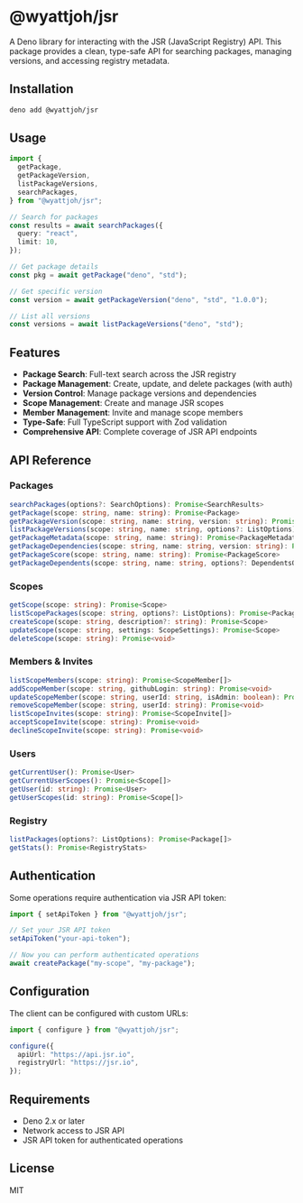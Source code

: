 # @wyattjoh/jsr

A Deno library for interacting with the JSR (JavaScript Registry) API. This package provides a clean, type-safe API for searching packages, managing versions, and accessing registry metadata.

## Installation

```bash
deno add @wyattjoh/jsr
```

## Usage

```typescript
import {
  getPackage,
  getPackageVersion,
  listPackageVersions,
  searchPackages,
} from "@wyattjoh/jsr";

// Search for packages
const results = await searchPackages({
  query: "react",
  limit: 10,
});

// Get package details
const pkg = await getPackage("deno", "std");

// Get specific version
const version = await getPackageVersion("deno", "std", "1.0.0");

// List all versions
const versions = await listPackageVersions("deno", "std");
```

## Features

- **Package Search**: Full-text search across the JSR registry
- **Package Management**: Create, update, and delete packages (with auth)
- **Version Control**: Manage package versions and dependencies
- **Scope Management**: Create and manage JSR scopes
- **Member Management**: Invite and manage scope members
- **Type-Safe**: Full TypeScript support with Zod validation
- **Comprehensive API**: Complete coverage of JSR API endpoints

## API Reference

### Packages

```typescript
searchPackages(options?: SearchOptions): Promise<SearchResults>
getPackage(scope: string, name: string): Promise<Package>
getPackageVersion(scope: string, name: string, version: string): Promise<PackageVersion>
listPackageVersions(scope: string, name: string, options?: ListOptions): Promise<PackageVersion[]>
getPackageMetadata(scope: string, name: string): Promise<PackageMetadata>
getPackageDependencies(scope: string, name: string, version: string): Promise<Dependencies>
getPackageScore(scope: string, name: string): Promise<PackageScore>
getPackageDependents(scope: string, name: string, options?: DependentsOptions): Promise<Dependents>
```

### Scopes

```typescript
getScope(scope: string): Promise<Scope>
listScopePackages(scope: string, options?: ListOptions): Promise<Package[]>
createScope(scope: string, description?: string): Promise<Scope>
updateScope(scope: string, settings: ScopeSettings): Promise<Scope>
deleteScope(scope: string): Promise<void>
```

### Members & Invites

```typescript
listScopeMembers(scope: string): Promise<ScopeMember[]>
addScopeMember(scope: string, githubLogin: string): Promise<void>
updateScopeMember(scope: string, userId: string, isAdmin: boolean): Promise<void>
removeScopeMember(scope: string, userId: string): Promise<void>
listScopeInvites(scope: string): Promise<ScopeInvite[]>
acceptScopeInvite(scope: string): Promise<void>
declineScopeInvite(scope: string): Promise<void>
```

### Users

```typescript
getCurrentUser(): Promise<User>
getCurrentUserScopes(): Promise<Scope[]>
getUser(id: string): Promise<User>
getUserScopes(id: string): Promise<Scope[]>
```

### Registry

```typescript
listPackages(options?: ListOptions): Promise<Package[]>
getStats(): Promise<RegistryStats>
```

## Authentication

Some operations require authentication via JSR API token:

```typescript
import { setApiToken } from "@wyattjoh/jsr";

// Set your JSR API token
setApiToken("your-api-token");

// Now you can perform authenticated operations
await createPackage("my-scope", "my-package");
```

## Configuration

The client can be configured with custom URLs:

```typescript
import { configure } from "@wyattjoh/jsr";

configure({
  apiUrl: "https://api.jsr.io",
  registryUrl: "https://jsr.io",
});
```

## Requirements

- Deno 2.x or later
- Network access to JSR API
- JSR API token for authenticated operations

## License

MIT
